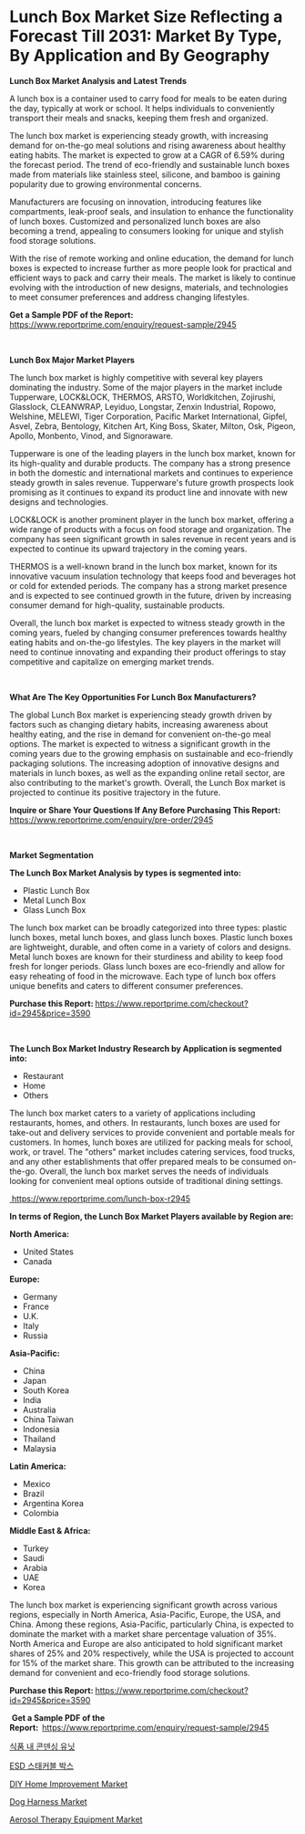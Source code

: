 <p><h1>Lunch Box Market Size Reflecting a Forecast Till 2031: Market By Type, By Application and By Geography</h1></p><p><strong>Lunch Box Market Analysis and Latest Trends</strong></p>
<p><p>A lunch box is a container used to carry food for meals to be eaten during the day, typically at work or school. It helps individuals to conveniently transport their meals and snacks, keeping them fresh and organized.</p><p>The lunch box market is experiencing steady growth, with increasing demand for on-the-go meal solutions and rising awareness about healthy eating habits. The market is expected to grow at a CAGR of 6.59% during the forecast period. The trend of eco-friendly and sustainable lunch boxes made from materials like stainless steel, silicone, and bamboo is gaining popularity due to growing environmental concerns.</p><p>Manufacturers are focusing on innovation, introducing features like compartments, leak-proof seals, and insulation to enhance the functionality of lunch boxes. Customized and personalized lunch boxes are also becoming a trend, appealing to consumers looking for unique and stylish food storage solutions.</p><p>With the rise of remote working and online education, the demand for lunch boxes is expected to increase further as more people look for practical and efficient ways to pack and carry their meals. The market is likely to continue evolving with the introduction of new designs, materials, and technologies to meet consumer preferences and address changing lifestyles.</p></p>
<p><strong>Get a Sample PDF of the Report:&nbsp;</strong> <a href="https://www.reportprime.com/enquiry/request-sample/2945">https://www.reportprime.com/enquiry/request-sample/2945</a></p>
<p>&nbsp;</p>
<p><strong>Lunch Box Major Market Players</strong></p>
<p><p>The lunch box market is highly competitive with several key players dominating the industry. Some of the major players in the market include Tupperware, LOCK&LOCK, THERMOS, ARSTO, Worldkitchen, Zojirushi, Glasslock, CLEANWRAP, Leyiduo, Longstar, Zenxin Industrial, Ropowo, Welshine, MELEWI, Tiger Corporation, Pacific Market International, Gipfel, Asvel, Zebra, Bentology, Kitchen Art, King Boss, Skater, Milton, Osk, Pigeon, Apollo, Monbento, Vinod, and Signoraware.</p><p>Tupperware is one of the leading players in the lunch box market, known for its high-quality and durable products. The company has a strong presence in both the domestic and international markets and continues to experience steady growth in sales revenue. Tupperware's future growth prospects look promising as it continues to expand its product line and innovate with new designs and technologies.</p><p>LOCK&LOCK is another prominent player in the lunch box market, offering a wide range of products with a focus on food storage and organization. The company has seen significant growth in sales revenue in recent years and is expected to continue its upward trajectory in the coming years.</p><p>THERMOS is a well-known brand in the lunch box market, known for its innovative vacuum insulation technology that keeps food and beverages hot or cold for extended periods. The company has a strong market presence and is expected to see continued growth in the future, driven by increasing consumer demand for high-quality, sustainable products.</p><p>Overall, the lunch box market is expected to witness steady growth in the coming years, fueled by changing consumer preferences towards healthy eating habits and on-the-go lifestyles. The key players in the market will need to continue innovating and expanding their product offerings to stay competitive and capitalize on emerging market trends.</p></p>
<p>&nbsp;</p>
<p><strong>What Are The Key Opportunities For Lunch Box Manufacturers?</strong></p>
<p><p>The global Lunch Box market is experiencing steady growth driven by factors such as changing dietary habits, increasing awareness about healthy eating, and the rise in demand for convenient on-the-go meal options. The market is expected to witness a significant growth in the coming years due to the growing emphasis on sustainable and eco-friendly packaging solutions. The increasing adoption of innovative designs and materials in lunch boxes, as well as the expanding online retail sector, are also contributing to the market's growth. Overall, the Lunch Box market is projected to continue its positive trajectory in the future.</p></p>
<p><strong>Inquire or Share Your Questions If Any Before Purchasing This Report:</strong> <a href="https://www.reportprime.com/enquiry/pre-order/2945">https://www.reportprime.com/enquiry/pre-order/2945</a></p>
<p>&nbsp;</p>
<p><strong>Market Segmentation</strong></p>
<p><strong>The Lunch Box Market Analysis by types is segmented into:</strong></p>
<p><ul><li>Plastic Lunch Box</li><li>Metal Lunch Box</li><li>Glass Lunch Box</li></ul></p>
<p><p>The lunch box market can be broadly categorized into three types: plastic lunch boxes, metal lunch boxes, and glass lunch boxes. Plastic lunch boxes are lightweight, durable, and often come in a variety of colors and designs. Metal lunch boxes are known for their sturdiness and ability to keep food fresh for longer periods. Glass lunch boxes are eco-friendly and allow for easy reheating of food in the microwave. Each type of lunch box offers unique benefits and caters to different consumer preferences.</p></p>
<p><strong>Purchase this Report:&nbsp;</strong><a href="https://www.reportprime.com/checkout?id=2945&price=3590">https://www.reportprime.com/checkout?id=2945&price=3590</a></p>
<p>&nbsp;</p>
<p><strong>The Lunch Box Market Industry Research by Application is segmented into:</strong></p>
<p><ul><li>Restaurant</li><li>Home</li><li>Others</li></ul></p>
<p><p>The lunch box market caters to a variety of applications including restaurants, homes, and others. In restaurants, lunch boxes are used for take-out and delivery services to provide convenient and portable meals for customers. In homes, lunch boxes are utilized for packing meals for school, work, or travel. The "others" market includes catering services, food trucks, and any other establishments that offer prepared meals to be consumed on-the-go. Overall, the lunch box market serves the needs of individuals looking for convenient meal options outside of traditional dining settings.</p></p>
<p><a href="https://www.reportprime.com/lunch-box-r2945">&nbsp;https://www.reportprime.com/lunch-box-r2945</a></p>
<p><strong>In terms of Region, the Lunch Box Market Players available by Region are:</strong></p>
<p>
    <p> <strong> North America: </strong>
        <ul>
            <li>United States</li>
            <li>Canada</li>
        </ul>
        </p> 
    <p> <strong> Europe: </strong>
        <ul>
            <li>Germany</li>
            <li>France</li>
            <li>U.K.</li>
            <li>Italy</li>
            <li>Russia</li>
        </ul>
        </p> 
    <p> <strong> Asia-Pacific: </strong>
        <ul>
            <li>China</li>
            <li>Japan</li>
            <li>South Korea</li>
            <li>India</li>
            <li>Australia</li>
            <li>China Taiwan</li>
            <li>Indonesia</li>
            <li>Thailand</li>
            <li>Malaysia</li>
        </ul>
        </p> 
    <p> <strong> Latin America: </strong>
        <ul>
            <li>Mexico</li>
            <li>Brazil</li>
            <li>Argentina Korea</li>
            <li>Colombia</li>
        </ul>
        </p> 
    <p> <strong> Middle East & Africa: </strong>
        <ul>
            <li>Turkey</li>
            <li>Saudi</li>
            <li>Arabia</li>
            <li>UAE</li>
            <li>Korea</li>
        </ul>
    </p>
    </p>
<p><p>The lunch box market is experiencing significant growth across various regions, especially in North America, Asia-Pacific, Europe, the USA, and China. Among these regions, Asia-Pacific, particularly China, is expected to dominate the market with a market share percentage valuation of 35%. North America and Europe are also anticipated to hold significant market shares of 25% and 20% respectively, while the USA is projected to account for 15% of the market share. This growth can be attributed to the increasing demand for convenient and eco-friendly food storage solutions.</p></p>
<p><strong>Purchase this Report: </strong><a href="https://www.reportprime.com/checkout?id=2945&price=3590">https://www.reportprime.com/checkout?id=2945&price=3590</a></p>
<p>&nbsp;<strong>Get a Sample PDF of the Report:&nbsp;&nbsp;</strong><a href="https://www.reportprime.com/enquiry/request-sample/2945">https://www.reportprime.com/enquiry/request-sample/2945</a></p>
<p><strong></strong></p>
<p><p><a href="https://github.com/airdroplover110/Market-Research-Report-List-2/blob/main/5442072101919.md">식품 내 콘덴싱 유닛</a></p><p><a href="https://github.com/nhaiquang84/Market-Research-Report-List-2/blob/main/1683489101918.md">ESD 스태커블 박스</a></p><p><a href="https://github.com/WillieWoodard/Market-Research-Report-List-6/blob/main/diy-home-improvement-market.md">DIY Home Improvement Market</a></p><p><a href="https://github.com/marloy8/Market-Research-Report-List-6/blob/main/dog-harness-market.md">Dog Harness Market</a></p><p><a href="https://medium.com/@clairedivash14/global-aerosol-therapy-equipment-industry-types-applications-market-players-regional-growth-294e3b1db109">Aerosol Therapy Equipment Market</a></p></p>